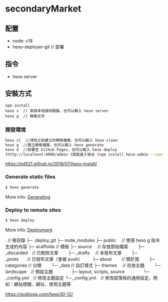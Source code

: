 # secondaryMarket

## 配置
- node: v18
- hexo-deployer-git // 部署
## 指令
- hexo server

## 安裝方式
```
npm install
hexo s  // 架設本地端伺服器，也可以輸入 hexo server
hexo g  // 靜態文件

```
### 開發環境

```sh
hexo cl  //清除之前建立的靜態檔案，也可以輸入 hexo clean
hexo g  //建立靜態檔案，也可以輸入 hexo generate
hexo d  //部署至 Github Pages，也可以輸入 hexo deploy
(http://localhost:4000/admin )就能進入後台 (npm install hexo-admin --save)
```
https://ed521.github.io/2019/07/hexo-install/

### Generate static files

``` bash
$ hexo generate
```

More info: [Generating](https://hexo.io/docs/generating.html)

### Deploy to remote sites

``` bash
$ hexo deploy
```

More info: [Deployment](https://hexo.io/docs/one-command-deployment.html)

.  // 根目錄
├─ .deploy_git
├─ node_modules
├─ public　    // 使用 hexo g 指令生成的內容
├─ scaffolds   // 模板
├─ source　    // 存放原始檔案
　　├─ _discarded　// 已刪除文章
　　├─ _drafts　 // 未發布文章
　　├─ _posts　　// 已發布文章（會被 push）
　　├─ about　　 // 關於我
　　├─ categories   // 分類
　　└─ _data // 自訂樣式 
├─ themes　      // 存放主題
　　└─ landscape　// 預設主題
　　　　├─ layout, scripts, source
　　　　└─ _config.yml　// 修改主題設定
└─ _config.yml　// 修改部落格的通用設定，例如：網站標題、網址、使用主題等

https://guiblogs.com/hexo30-12/